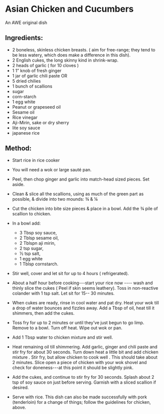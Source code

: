 # Asian Chicken and Cucumbers

An AWE original dish

## Ingredients:

- 2   boneless, skinless chicken breasts. ( aim for free-range; they tend to be less watery, which   does make a difference in this dish).
- 2   English cukes, the long skinny kind in shrink-wrap.
- 2   heads of garlic ( for 10 cloves )
- 1   1” knob of fresh ginger
- 1  jar of garlic chili paste OR
- 5  dried chilies
- 1  bunch of scallions 
- sugar
- corn-starch
- 1 egg white
- Peanut or grapeseed oil
- Sesame oil
- Rice vinegar
- Aji-Mirin, sake or dry sherry
- lite soy sauce
- japanese rice

## Method:

- Start rice in rice cooker 

- You will need a wok or large sauté pan. 

- Peel, then chop ginger and garlic into match-head sized pieces. Set aside.  

- Clean & slice all the scallions, using as much of the green part as possible, & divide into two mounds: ¾ & ¼ 

- Cut the chicken into bite size pieces & place in a bowl.  Add the ¾ pile of scallion to chicken.

- In a bowl add:
  - 3 Tbsp soy sauce, 
  - 2 Tblsp sesame oil, 
  - 2 Tblspn aji mirin, 
  - 2 tsp sugar, 
  - ½  tsp salt, 
  - 1 egg white 
  - 1 Tblsp cornstarch.  
  
- Stir well,  cover and let sit for up to 4 hours ( refrigerated).

- About a  half hour before cooking---start your rice now ---- wash and thinly slice the cukes ( Peel if skin seems leathery). Toss in non-reactive colander with 1 tsp salt. Let sit for 15-- 30 minutes.

- When cukes are ready, rinse in cool water and pat dry.
Heat your wok till a drop of water bounces and fizzles away. Add a Tbsp of oil, heat till it shimmers, then add the cukes.  

- Toss fry for up to 2 minutes or until they’ve just begun to go limp. Remove to a bowl. Turn off heat. Wipe out wok or pan. 

- Add 1 Tbsp water to chicken mixture and stir well.

- Heat remaining oil till shimmering. Add garlic, ginger and chili paste and stir fry for about 30 seconds.  Turn down heat a little bit and add chicken mixture . Stir fry, but allow chicken to cook well .  This should take about 2 minutes. Slice open a piece of chicken with your wok shovel and check for doneness---at this point it should be slightly pink.

- Add the cukes, and continue to stir fry for 30 seconds. Splash about 2 tsp of soy sauce on just before serving. Garnish with a sliced scallion if desired.

- Serve with rice. This dish can also be made successfully with pork (tenderloin)
for a change of things; follow the guidelines for chicken, above.
